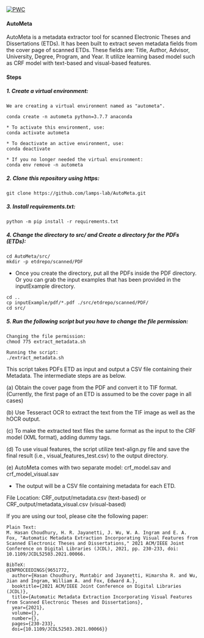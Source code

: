 [![PWC](https://img.shields.io/endpoint.svg?url=https://paperswithcode.com/badge/automatic-metadata-extraction-incorporating/key-information-extraction-on-etd500)](https://paperswithcode.com/sota/key-information-extraction-on-etd500?p=automatic-metadata-extraction-incorporating)
#### AutoMeta

AutoMeta is a metadata extractor tool for scanned Electronic Theses and Dissertations (ETDs). It has been built to extract seven metadata fields from the cover page of scanned ETDs. These fields are: Title, Author, Advisor, University, Degree, Program, and Year. It utilize learning based model such as CRF model with text-based and visual-based features.

#### Steps

##### 1. Create a virtual environment:
```
We are creating a virtual environment named as "autometa".

conda create -n autometa python=3.7.7 anaconda

* To activate this environment, use:
conda activate autometa

* To deactivate an active environment, use:
conda deactivate

* If you no longer needed the virtual environment:
conda env remove -n autometa
``` 

##### 2. Clone this repository using https:
```
git clone https://github.com/lamps-lab/AutoMeta.git
```
##### 3. Install requirements.txt:
```
python -m pip install -r requirements.txt
```
##### 4. Change the directory to src/  and Create a directory for the PDFs (ETDs):
```
cd AutoMeta/src/
mkdir -p etdrepo/scanned/PDF
```
* Once you create the directory, put all the PDFs inside the PDF directory. Or you can grab the input examples that has been provided in the inputExample directory.
```
cd ..
cp inputExample/pdf/*.pdf ./src/etdrepo/scanned/PDF/
cd src/
```

##### 5. Run the following script but you have to change the file permission:
```
Changing the file permission:
chmod 775 extract_metadata.sh

Running the script:
./extract_metadata.sh
``` 
This script takes PDFs ETD as input and output a CSV file containing their Metadata. The intermediate steps are as below.

(a) Obtain the cover page from the PDF and convert it to TIF format.
(Currently, the first page of an ETD is assumed to be the cover page in all cases)

(b) Use Tesseract OCR to extract the text from the TIF image as well as the hOCR output.

(c) To make the extracted text files the same format as the input to the CRF model (XML format), adding dummy tags.

(d) To use visual features, the script utilize text-align.py file and save the final result (i.e., visual_features_test.csv) to the output directory.

(e) AutoMeta comes with two separate model: crf_model.sav and crf_model_visual.sav

* The output will be a CSV file containing metadata for each ETD.

File Location: CRF_output/metadata.csv (text-based) or CRF_output/metadata_visual.csv (visual-based)

If you are using our tool, please cite the following paper:

```
Plain Text:
M. Hasan Choudhury, H. R. Jayanetti, J. Wu, W. A. Ingram and E. A. Fox, "Automatic Metadata Extraction Incorporating Visual Features from Scanned Electronic Theses and Dissertations," 2021 ACM/IEEE Joint Conference on Digital Libraries (JCDL), 2021, pp. 230-233, doi: 10.1109/JCDL52503.2021.00066.

BibTeX:
@INPROCEEDINGS{9651772,
  author={Hasan Choudhury, Muntabir and Jayanetti, Himarsha R. and Wu, Jian and Ingram, William A. and Fox, Edward A.},
  booktitle={2021 ACM/IEEE Joint Conference on Digital Libraries (JCDL)}, 
  title={Automatic Metadata Extraction Incorporating Visual Features from Scanned Electronic Theses and Dissertations}, 
  year={2021},
  volume={},
  number={},
  pages={230-233},
  doi={10.1109/JCDL52503.2021.00066}}
```
